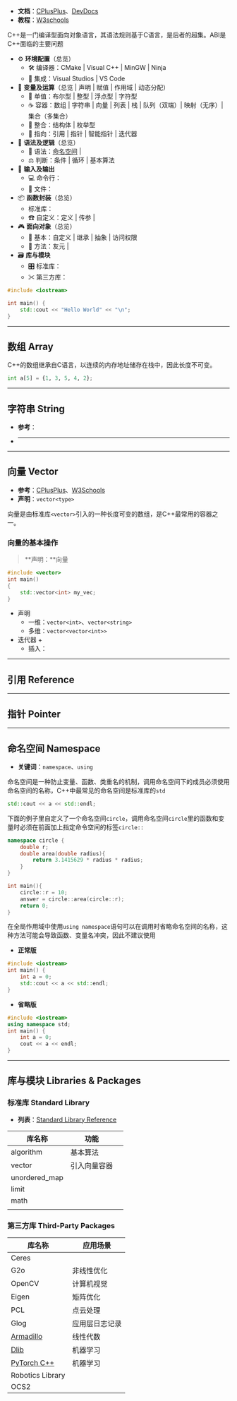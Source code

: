 + **文档**：[CPlusPlus](https://cplusplus.com/reference/)、[DevDocs](https://devdocs.io/cpp/)
+ **教程**：[W3schools](https://www.w3schools.com/cpp/)

C++是一门编译型面向对象语言，其语法规则基于C语言，是后者的超集。ABI是C++面临的主要问题

+ ⚙ **环境配置**（总览）
	+ 🛠 编译器：CMake | Visual C++ | MinGW | Ninja
	+ 🧼 集成：Visual Studios | VS Code
+ 📐 **变量及运算**（总览 | 声明 | 赋值 | 作用域 | 动态分配）
	+ 🧩 单值：布尔型 | 整型 | 浮点型 | 字符型
	+ ☕ 容器：数组 | 字符串 | 向量 | 列表 | 栈 | 队列（双端）| 映射（无序）| 集合（多集合）
	+ 🧱 整合：结构体 | 枚举型
	+ 💉 指向：引用 | 指针 | 智能指针 | 迭代器
+ 💬 **语法及逻辑**（总览）
	+ 📜 语法：[命名空间](#命名空间%20Namespace) | 
	+ ⚖ 判断：条件 | 循环 | 基本算法
+ 💾 **输入及输出**
	+ 💻 命令行：
	+ 📁 文件：
+ 📦 **函数封装**（总览）
	+ 标准库：
	+ ☎ 自定义：定义 | 传参 | 
+ 🎮 **面向对象**（总览）
	+ 💊 基本：自定义 | 继承 | 抽象 | 访问权限
	+ 🚀 方法：友元 | 
+ 🗃 **库与模块**
	+ 🎛 标准库：
	+ ✂ 第三方库：


```C++
#include <iostream>

int main() {
	std::cout << "Hello World" << "\n";
}
```

---
## 数组 Array

C++的数组继承自C语言，以连续的内存地址储存在栈中，因此长度不可变。

```python
int a[5] = {1, 3, 5, 4, 2};
```


---
## 字符串 String

+ **参考**：
+ ****


---
## 向量 Vector

+ **参考**：[CPlusPlus](https://cplusplus.com/reference/vector/vector/)、[W3Schools](https://www.w3schools.com/cpp/cpp_vectors.asp)
+ **声明**：`vector<type>`

向量是由标准库`<vector>`引入的一种长度可变的数组，是C++最常用的容器之一。

### 向量的基本操作

> **声明：**向量

```c++
#include <vector>
int main()
{
	std::vector<int> my_vec;
}
```









+ 声明
	+ 一维：`vector<int>`、`vector<string>`
	+ 多维：`vector<vector<int>>`
+ 迭代器
	+ 
	+ 插入：




---
## 引用 Reference




---
## 指针 Pointer




---
## 命名空间 Namespace

+ **关键词**：`namespace`、`using`

命名空间是一种防止变量、函数、类重名的机制，调用命名空间下的成员必须使用命名空间的名称，C++中最常见的命名空间是标准库的`std`

```cpp
std::cout << a << std::endl;
```

下面的例子里自定义了一个命名空间`circle`，调用命名空间`circle`里的函数和变量时必须在前面加上指定命令空间的标签`circle::`

```cpp
namespace circle {
	double r;
	double area(double radius){
		return 3.1415629 * radius * radius;
	}
}

int main(){
	circle::r = 10;
	answer = circle::area(circle::r);
	return 0;
}

```

在全局作用域中使用`using namespace`语句可以在调用时省略命名空间的名称，这种方法可能会导致函数、变量名冲突，因此不建议使用

+ **正常版**

```cpp
#include <iostream>
int main() {
	int a = 0;
	std::cout << a << std::endl;
}
```

+ **省略版**

```cpp
#include <iostream>
using namespace std;
int main() {
	int a = 0;
	cout << a << endl;
}

```



---
## 库与模块 Libraries & Packages


### 标准库 Standard Library

+ **列表**：[Standard Library Reference](https://cplusplus.com/reference/)

| 库名称           | 功能     |     |
| ------------- | ------ | --- |
| algorithm     | 基本算法   |     |
| vector        | 引入向量容器 |     |
| unordered_map |        |     |
| limit         |        |     |
| math          |        |     |
|               |        |     |


### 第三方库 Third-Party Packages

| 库名称                                         | 应用场景    |
| ------------------------------------------- | ------- |
| Ceres                                       |         |
| G2o                                         | 非线性优化   |
| OpenCV                                      | 计算机视觉   |
| Eigen                                       | 矩阵优化    |
| PCL                                         | 点云处理    |
| Glog                                        | 应用层日志记录 |
| [Armadillo]()                               | 线性代数    |
| [Dlib](https://dlib.net/)                   | 机器学习    |
| [PyTorch C++](https://pytorch.org/cppdocs/) | 机器学习    |
| Robotics Library                            |         |
| OCS2                                        |         |

